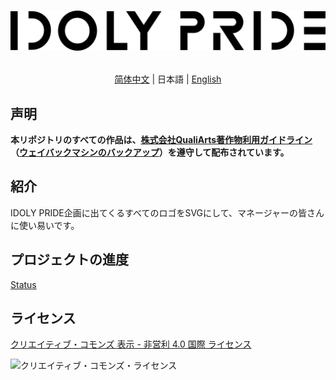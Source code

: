 <h1 align="center">

![IDOLY PRIDE Logo](Logo/idoly-pride-logo-black.svg)

</h1>

<div align="center">

[简体中文](README.md) | 日本語 | [English](README.en.md)

</div>

## 声明
__本リポジトリのすべての作品は、[株式会社QualiArts著作物利用ガイドライン](https://qualiarts.jp/guideline/)（[ウェイバックマシンのバックアップ](https://web.archive.org/web/20210804165602/https://qualiarts.jp/guideline)）を遵守して配布されています。__

## 紹介
IDOLY PRIDE企画に出てくるすべてのロゴをSVGにして、マネージャーの皆さんに使い易いです。

## プロジェクトの進度

[Status](Status.md)

## ライセンス

[クリエイティブ・コモンズ 表示 - 非営利 4.0 国際 ライセンス](http://creativecommons.org/licenses/by-nc/4.0/)

![クリエイティブ・コモンズ・ライセンス](https://i.creativecommons.org/l/by-nc/4.0/88x31.png)